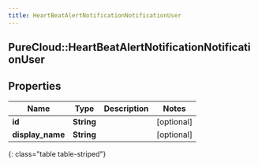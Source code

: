 ```yaml
---
title: HeartBeatAlertNotificationNotificationUser
---
```

## PureCloud::HeartBeatAlertNotificationNotificationUser

## Properties

|Name | Type | Description | Notes|
|------------ | ------------- | ------------- | -------------|
| **id** | **String** |  | [optional] |
| **display_name** | **String** |  | [optional] |
{: class="table table-striped"}


